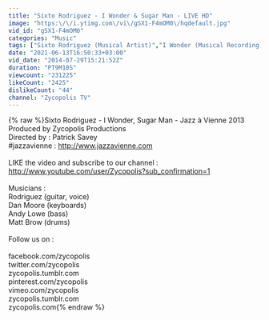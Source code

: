```yaml
---
title: "Sixto Rodriguez - I Wonder & Sugar Man - LIVE HD"
image: "https:\/\/i.ytimg.com\/vi\/gSX1-F4mOM0\/hqdefault.jpg"
vid_id: "gSX1-F4mOM0"
categories: "Music"
tags: ["Sixto Rodriguez (Musical Artist)","I Wonder (Musical Recording)","Sugar Man (Canonical Version)"]
date: "2021-06-13T16:50:33+03:00"
vid_date: "2014-07-29T15:21:52Z"
duration: "PT9M10S"
viewcount: "231225"
likeCount: "2425"
dislikeCount: "44"
channel: "Zycopolis TV"
---
```

{% raw %}Sixto Rodriguez -  I Wonder, Sugar Man - Jazz à Vienne 2013<br />Produced by Zycopolis Productions<br />Directed by : Patrick Savey<br />#jazzavienne : <a rel="nofollow" target="blank" href="http://www.jazzavienne.com">http://www.jazzavienne.com</a><br /><br />LIKE the video and subscribe to our channel : <a rel="nofollow" target="blank" href="http://www.youtube.com/user/Zycopolis?sub_confirmation=1">http://www.youtube.com/user/Zycopolis?sub_confirmation=1</a><br /><br />Musicians :<br />Rodriguez (guitar, voice)<br />Dan Moore (keyboards)<br />Andy Lowe (bass)<br />Matt Brow (drums)<br /><br />Follow us on :<br /><br />facebook.com/zycopolis<br />twitter.com/zycopolis<br />zycopolis.tumblr.com<br />pinterest.com/zycopolis<br />vimeo.com/zycopolis<br />zycopolis.tumblr.com<br />zycopolis.com{% endraw %}
